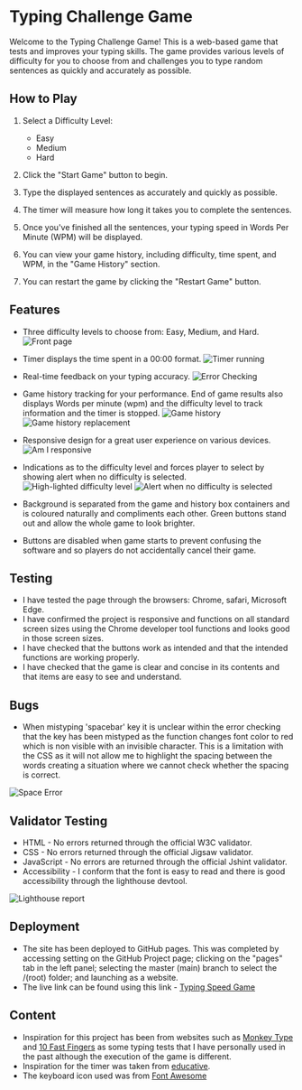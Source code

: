 # Typing Challenge Game

Welcome to the Typing Challenge Game! This is a web-based game that tests and improves your typing skills. The game provides various levels of difficulty for you to choose from and challenges you to type random sentences as quickly and accurately as possible.

## How to Play

1. Select a Difficulty Level:
   - Easy
   - Medium
   - Hard

2. Click the "Start Game" button to begin.

3. Type the displayed sentences as accurately and quickly as possible.

4. The timer will measure how long it takes you to complete the sentences.

5. Once you've finished all the sentences, your typing speed in Words Per Minute (WPM) will be displayed.

6. You can view your game history, including difficulty, time spent, and WPM, in the "Game History" section.

7. You can restart the game by clicking the "Restart Game" button.

## Features

- Three difficulty levels to choose from: Easy, Medium, and Hard.
![Front page](README-img/Base.png)

- Timer displays the time spent in a 00:00 format.
![Timer running](README-img/Game-running.png)

- Real-time feedback on your typing accuracy.
![Error Checking](README-img/Error-check.png)

- Game history tracking for your performance. End of game results also displays Words per minute (wpm) and the difficulty level to track information and the timer is stopped.
![Game history](README-img/results%20and%20history%20display.png)
![Game history replacement](README-img/History%20replace.png)

- Responsive design for a great user experience on various devices.
![Am I responsive](README-img/am%20i%20responsive.png)

- Indications as to the difficulty level and forces player to select by showing alert when no difficulty is selected.
![High-lighted difficulty level](README-img/Highlight_difficulty.png)
![Alert when no difficulty is selected](README-img/Alert.png)

- Background is separated from the game and history box containers and is coloured naturally and compliments each other. Green buttons stand out and allow the whole game to look brighter.
- Buttons are disabled when game starts to prevent confusing the software and so players do not accidentally cancel their game.

## Testing

- I have tested the page through the browsers: Chrome, safari, Microsoft Edge.
- I have confirmed the project is responsive and functions on all standard screen sizes using the Chrome developer tool functions and looks good in those screen sizes.
- I have checked that the buttons work as intended and that the intended functions are working properly.
- I have checked that the game is clear and concise in its contents and that items are easy to see and understand.

## Bugs

- When mistyping 'spacebar' key it is unclear within the error checking that the key has been mistyped as the function changes font color to red which is non visible with an invisible character. This is a limitation with the CSS as it will not allow me to highlight the spacing between the words creating a situation where we cannot check whether the spacing is correct.

![Space Error](README-img/space%20error.png)

## Validator Testing

- HTML - No errors returned through the official W3C validator.
- CSS - No errors returned through the official Jigsaw validator.
- JavaScript - No errors are returned through the official Jshint validator.
- Accessibility - I conform that the font is easy to read and there is good accessibility through the lighthouse devtool.

![Lighthouse report](README-img/lighthouse.png)

## Deployment

- The site has been deployed to GitHub pages. This was completed by accessing setting  on the GitHub Project page; clicking on the "pages" tab in the left panel; selecting the master (main) branch to select the /(root) folder; and launching as a website.
- The live link can be found using this link - [Typing Speed Game](https://jteo99.github.io/Second_Project/)

## Content

- Inspiration for this project has been from websites such as [Monkey Type](https://monkeytype.com/) and [10 Fast Fingers](https://10fastfingers.com/typing-test/english) as some typing tests that I have personally used in the past although the execution of the game is different.
- Inspiration for the timer was taken from [educative](https://www.educative.io/answers/how-to-create-a-countdown-timer-using-javascript).
- The keyboard icon used was from [Font Awesome](https://fontawesome.com/)
